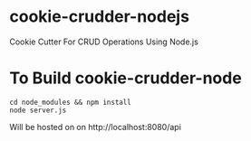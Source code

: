 # cookie-crudder-nodejs
Cookie Cutter For CRUD Operations Using Node.js

To Build  cookie-crudder-node
=============================

```
cd node_modules && npm install
node server.js
```
Will be hosted on on http://localhost:8080/api

